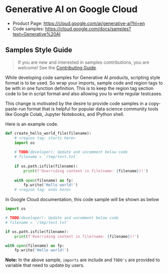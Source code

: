 # Generative AI on Google Cloud

* Product Page: https://cloud.google.com/ai/generative-ai?hl=en
* Code samples: https://cloud.google.com/docs/samples?text=Generative%20AI

## Samples Style Guide

> If you are new and interested in samples contributions, you are welcome! See the [Contributing Guide](https://github.com/GoogleCloudPlatform/python-docs-samples/blob/main/README.md).


While developing code samples for Generative AI products, scripting style format
is to be used. So wrap your imports, sample code and region tags to be with
in one function definition. This is to keep the region tag section code to be in
script format and also allowing you to write regular testcases.

This change is motivated by the desire to provide code samples in a copy-paste-run
format that is helpful for popular data science community tools like
Google Colab, Jupyter Notebooks, and IPython shell.

Here is an example code.

```python
def create_hello_world_file(filename):
    # <region tag: starts here>
    import os
    
    # TODO(developer): Update and uncomment below code
    # filename = `/tmp/test.txt`
    
    if os.path.isfile(filename):
        print(f'Overriding content in file(name: {filename})!')
    
    with open(filename) as fp:
        fp.write('Hello world!')
    # <region tag: ends here>
```

In Google Cloud documentation, this code sample will be shown as below

```python
import os

# TODO(developer): Update and uncomment below code
# filename = `/tmp/test.txt`

if os.path.isfile(filename):
    print(f'Overriding content in file(name: {filename})!')

with open(filename) as fp:
    fp.write('Hello world!')
```

**Note:** In the above sample, `imports` are include and `TODO's` are provided to variable
that need to update by users.

